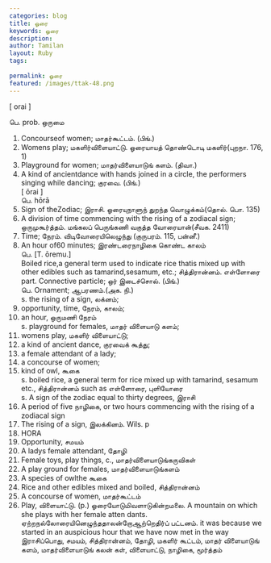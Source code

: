 ```yaml
---
categories: blog
title: ஓரை
keywords: ஓரை
description: 
author: Tamilan
layout: Ruby
tags: 
 
permalink: ஓரை
featured: /images/ttak-48.png
---
```

  
[ orai ]  
  
பெ. prob. ஒருமை  
1. Concourseof women; மாதர்கூட்டம். (பிங்.)  
2. Womens play; மகளிர்விளையாட்டு. ஓரையாயத் தொண்டொடி மகளிர்(புறநா. 176, 1)  
3. Playground for women; மாதர்விளையாடுங் களம். (திவா.)  
4. A kind of ancientdance with hands joined in a circle, the performers singing while dancing; குரவை. (பிங்.)  
[ ōrai ]  
பெ. hōrā  
1. Sign of theZodiac; இராசி. ஓரையுநாளுந் துறந்த வொழுக்கம்(தொல். பொ. 135)  
2. A division of time commencing with the rising of a zodiacal sign; ஒருமுகூர்த்தம். மங்கலப் பெருங்கணி வகுத்த வோரையான்(சீவக. 2411)  
3. Time; நேரம். விடிவோரையிலெழுந்து (குருபரம். 115, பன்னீ.)  
4. An hour of60 minutes; இரண்டரைநாழிகை கொண்ட காலம்  
பெ. [T. ōremu.]  
Boiled rice,a general term used to indicate rice thatis mixed up with other edibles such as tamarind,sesamum, etc.; சித்திரான்னம். எள்ளோரை  
part. Connective particle; ஒர் இடைச்சொல். (பிங்.)  
பெ. Ornament; ஆபரணம்.(அக. நி.)  
s. the rising of a sign, லக்னம்;  
2. opportunity, time, நேரம், காலம்;  
3. an hour, ஒருமணி நேரம்  
s. playground for females, மாதர் விளையாடு களம்;  
2. womens play, மகளிர் விளையாட்டு;  
3. a kind of ancient dance, குரவைக் கூத்து;  
4. a female attendant of a lady;  
5. a concourse of women;  
6. kind of owl, கூகை  
s. boiled rice, a general term for rice mixed up with tamarind, sesamum etc., சித்திரான்னம் such as எள்ளோரை, புளியோரை  
s. A sign of the zodiac equal to thirty degrees, இராசி  
2. A period of five நாழிகை, or two hours commencing with the rising of a zodiacal sign  
3. The rising of a sign, இலக்கினம். Wils. p  
98. HORA  
4. Opportunity, சமயம்  
5. A ladys female attendant, தோழி  
6. Female toys, play things, c., மாதர்விளையாடுங்கருவிகள்  
7. A play ground for females, மாதர்விளையாடுங்களம்  
8. A species of owlthe கூகை  
9. Rice and other edibles mixed and boiled, சித்திரான்னம்  
11. A concourse of women, மாதர்கூட்டம்  
12. Play, விளையாட்டு. (p.) ஓரையோடுமிவளாடுகின்றமலை. A mountain on which she plays with her female atten dants. ஏற்றநல்லோரையினெழுந்ததாலன்றோஆற்றெதிர்ப் பட்டனம். it was because we started in an auspicious hour that we have now met in the way  
இராசிப்பொது, சமயம், சித்திரான்னம், தோழி, மகளிர் கூட்டம், மாதர் விளையாடுங் களம், மாதர்விளையாடுங் கலன் கள், விளையாட்டு, நாழிகை, மூர்த்தம்